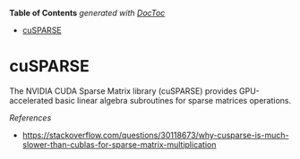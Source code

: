 <!-- START doctoc generated TOC please keep comment here to allow auto update -->
<!-- DON'T EDIT THIS SECTION, INSTEAD RE-RUN doctoc TO UPDATE -->
**Table of Contents**  *generated with [DocToc](https://github.com/thlorenz/doctoc)*

- [cuSPARSE](#cusparse)

<!-- END doctoc generated TOC please keep comment here to allow auto update -->

# cuSPARSE

The NVIDIA CUDA Sparse Matrix library (cuSPARSE) provides GPU-accelerated basic linear algebra
subroutines for sparse matrices operations.

*References*

- https://stackoverflow.com/questions/30118673/why-cusparse-is-much-slower-than-cublas-for-sparse-matrix-multiplication
